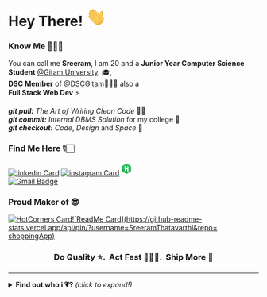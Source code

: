 # Hey There! <img src="https://github.com/AsishRaju/AsishRaju/raw/master/gifs/hi.gif" width="40px"></h2>

### Know Me 🙋🏻‍♂️

You can call me **Sreeram**,
I am 20 and a **Junior Year Computer Science Student** [@Gitam University](https://www.gitam.edu/). 🎓,<br> **DSC Member** of [@DSCGitam](https://github.com/dsc-gitam)🤹🏻‍♂️ also a <br>**Full Stack Web Dev** ⚡

_**git pull:**_ _The Art of Writing Clean Code_ 👌🏻<br>
_**git commit:**_ _Internal DBMS Solution_ for my college 🤩<br>
_**git checkout:**_ _Code_, _Design_ and _Space_ 🚀

### Find Me Here 👇🏻

[![linkedin Card](https://img.icons8.com/color/28/000000/linkedin.png)](https://www.linkedin.com/in/sreeram-thatavarthi/)
[![instagram Card](https://img.icons8.com/fluent/28/000000/instagram-new.png)](https://www.instagram.com/ram_thatavarthi/)[![HackerRank Card](https://github.com/AsishRaju/AsishRaju/raw/master/gifs/hackerrank..png)](https://www.hackerrank.com/sreeramt2019) <br>
[![Gmail Badge](https://img.shields.io/badge/-sreeramt2019@gmail.com-c14438?style=flat-square&logo=Gmail&logoColor=white&link=mailto:sreeramt2019@gmail.com)](mailto:sreeramt2019@gmail.com)

### Proud Maker of 😎

[![HotCorners Card](https://github-readme-stats.vercel.app/api/pin/?username=SreeramThatavarthi&repo=fleague)]( https://github.com/SreeramThatavarthi/fleague)[![ReadMe Card](https://github-readme-stats.vercel.app/api/pin/?username=SreeramThatavarthi&repo=
shoppingApp)](https://github.com/AsishRaju/FirePad)

<h3 align="center"><strong> Do Quality ⭐. &nbsp;Act Fast 🏃🏻‍♂️. &nbsp;Ship More 🚩</strong> </h3>

---

<details close>
<summary><b>Find out who i 💗?</b> <i>(click to expand!)</i></summary>

### inCoding 👨🏻‍💻

<img src="https://img.icons8.com/color/28/000000/windows-10.png"/>
<img src="https://img.icons8.com/fluent/28/000000/console.png"/>
<img src="https://img.icons8.com/color/28/000000/git.png"/>
<img src="https://img.icons8.com/fluent/28/000000/chrome.png"/>
<img src="https://github.com/AsishRaju/AsishRaju/raw/master/gifs/code.png"/>
<img src="https://github.com/AsishRaju/AsishRaju/raw/master/gifs/postman..png"/>
<img src="https://github.com/AsishRaju/AsishRaju/raw/master/gifs/mongodb.png"/>
<img src="https://github.com/AsishRaju/AsishRaju/raw/master/gifs/firebase.png"/>
<img src="https://github.com/AsishRaju/AsishRaju/raw/master/gifs/react.png"/>
<img src="https://github.com/AsishRaju/AsishRaju/raw/master/gifs/nodejs.png"/> 
<img src="https://github.com/AsishRaju/AsishRaju/raw/master/gifs/javascript.png"/> 
<img src="https://github.com/AsishRaju/AsishRaju/raw/master/gifs/python.png"/>
<img src="https://img.icons8.com/color/28/000000/java-coffee-cup-logo.png"/>
<img src="https://github.com/AsishRaju/AsishRaju/raw/master/gifs/arduino.png"/>
<img src="https://github.com/AsishRaju/AsishRaju/raw/master/gifs/c++.png"/>
<img src="https://github.com/AsishRaju/AsishRaju/raw/master/gifs/c.png"/>

```
I keep going dates with them 💗, best part no one hates me for going on date with others 😁.
```

```
They find me attractive so do i 😉.
```

### Profile Overview 👀

![Github stats](https://github-readme-stats.vercel.app/api?username=SreeramThatavarthi&show_icons=true)<br>
```
And at last some stats to impress my next 😍😉.
```

</details>
